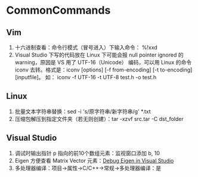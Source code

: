 # CommonCommands

## Vim

1. 十六进制查看：命令行模式（冒号进入）下输入命令： %!xxd
2. Visual Studio 下写的代码放在 Linux 下可能会报 null pointer ignored 的 warning，原因是 VS 用了 UTF-16（Unicode） 编码，可以用 Linux 的命令 iconv 去转。格式是：iconv [options] [-f from-encoding] [-t to-encoding] [inputfile]。 如： iconv -f UTF-16 -t UTF-8 test.h -o test.h

## Linux

1. 批量文本字符串替换：sed -i 's/原字符串/新字符串/g' \*.txt
2. 压缩包解压到指定文件夹（若无则创建）：tar -xzvf src.tar -C dst_folder

## Visual Studio

1. 调试时输出指针 p 指向的前10个数组元素：监视窗口添加 b, 10
2. Eigen 方便查看 Matrix Vector 元素：[Debug Eigen in Visual Studio](http://eigen.tuxfamily.org/index.php?title=Developer%27s_Corner#Debugging_under_Visual_Studio)
3. 多处理器编译：项目->属性->C/C++->常规->多处理器编译：是
